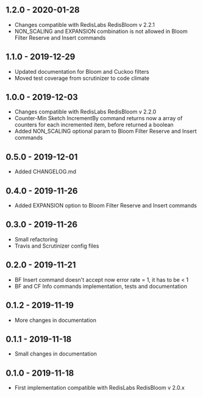 ## 1.2.0 - 2020-01-28
- Changes compatible with RedisLabs RedisBloom v 2.2.1
- NON_SCALING and EXPANSION combination is not allowed in Bloom Filter Reserve and Insert commands 

## 1.1.0 - 2019-12-29
- Updated documentation for Bloom and Cuckoo filters
- Moved test coverage from scrutinizer to code climate

## 1.0.0 - 2019-12-03
- Changes compatible with RedisLabs RedisBloom v 2.2.0
- Counter-Min Sketch IncrementBy command returns now a array of counters for each incremented item, before returned a boolean
- Added NON_SCALING optional param to Bloom Filter Reserve and Insert commands

## 0.5.0 - 2019-12-01
- Added CHANGELOG.md

## 0.4.0 - 2019-11-26
- Added EXPANSION option to Bloom Filter Reserve and Insert commands

## 0.3.0 - 2019-11-26

- Small refactoring
- Travis and Scrutinizer config files

## 0.2.0 - 2019-11-21

- BF Insert command doesn't accept now error rate = 1, it has to be < 1
- BF and CF Info commands implementation, tests and documentation

## 0.1.2 - 2019-11-19

- More changes in documentation

## 0.1.1 - 2019-11-18

- Small changes in documentation

## 0.1.0 - 2019-11-18

- First implementation compatible with RedisLabs RedisBloom v 2.0.x